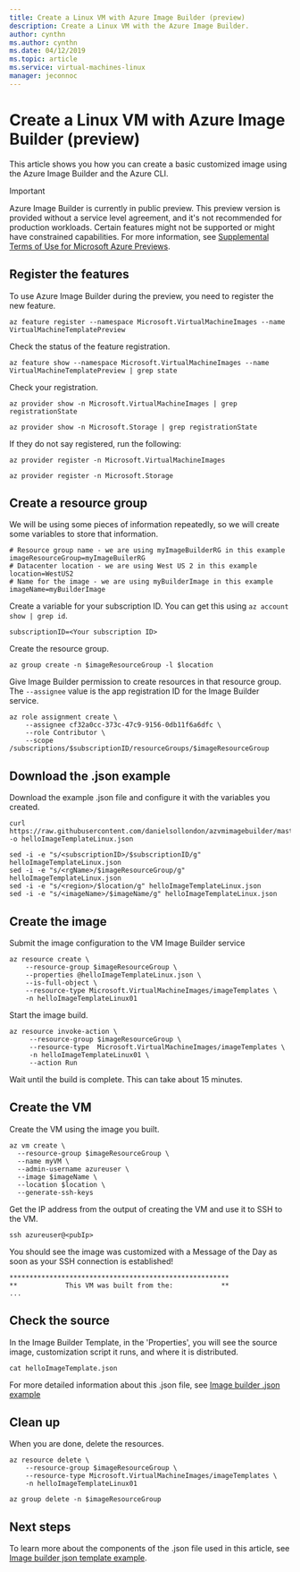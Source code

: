 ```yaml
---
title: Create a Linux VM with Azure Image Builder (preview)
description: Create a Linux VM with the Azure Image Builder.
author: cynthn
ms.author: cynthn
ms.date: 04/12/2019
ms.topic: article
ms.service: virtual-machines-linux
manager: jeconnoc
---
```

# Create a Linux VM with Azure Image Builder (preview)

This article shows you how you can create a basic customized image using the Azure Image Builder and the Azure CLI.

> [!IMPORTANT]
> Azure Image Builder is currently in public preview.
> This preview version is provided without a service level agreement, and it's not recommended for production workloads. Certain features might not be supported or might have constrained capabilities. 
> For more information, see [Supplemental Terms of Use for Microsoft Azure Previews](https://azure.microsoft.com/support/legal/preview-supplemental-terms/).

## Register the features
To use Azure Image Builder during the preview, you need to register the new feature.

```azurecli-interactive
az feature register --namespace Microsoft.VirtualMachineImages --name VirtualMachineTemplatePreview
```

Check the status of the feature registration.

```azurecli-interactive
az feature show --namespace Microsoft.VirtualMachineImages --name VirtualMachineTemplatePreview | grep state
```

Check your registration.

```azurecli-interactive
az provider show -n Microsoft.VirtualMachineImages | grep registrationState

az provider show -n Microsoft.Storage | grep registrationState
```

If they do not say registered, run the following:

```azurecli-interactive
az provider register -n Microsoft.VirtualMachineImages

az provider register -n Microsoft.Storage
```

## Create a resource group

We will be using some pieces of information repeatedly, so we will create some variables to store that information.


```azurecli-interactive
# Resource group name - we are using myImageBuilderRG in this example
imageResourceGroup=myImageBuilerRG
# Datacenter location - we are using West US 2 in this example
location=WestUS2
# Name for the image - we are using myBuilderImage in this example
imageName=myBuilderImage
```

Create a variable for your subscription ID. You can get this using `az account show | grep id`.

```azurecli-interactive
subscriptionID=<Your subscription ID>
```

Create the resource group.

```azurecli-interactive
az group create -n $imageResourceGroup -l $location
```


Give Image Builder permission to create resources in that resource group. The `--assignee` value is the app registration ID for the Image Builder service. 

```azurecli-interactive
az role assignment create \
    --assignee cf32a0cc-373c-47c9-9156-0db11f6a6dfc \
    --role Contributor \
    --scope /subscriptions/$subscriptionID/resourceGroups/$imageResourceGroup
```

## Download the .json example

Download the example .json file and configure it with the variables you created.

```azurecli-interactive
curl https://raw.githubusercontent.com/danielsollondon/azvmimagebuilder/master/quickquickstarts/0_Creating_a_Custom_Linux_Managed_Image/helloImageTemplateLinux.json -o helloImageTemplateLinux.json

sed -i -e "s/<subscriptionID>/$subscriptionID/g" helloImageTemplateLinux.json
sed -i -e "s/<rgName>/$imageResourceGroup/g" helloImageTemplateLinux.json
sed -i -e "s/<region>/$location/g" helloImageTemplateLinux.json
sed -i -e "s/<imageName>/$imageName/g" helloImageTemplateLinux.json
```

## Create the image
Submit the image configuration to the VM Image Builder service

```azurecli-interactive
az resource create \
    --resource-group $imageResourceGroup \
    --properties @helloImageTemplateLinux.json \
    --is-full-object \
    --resource-type Microsoft.VirtualMachineImages/imageTemplates \
    -n helloImageTemplateLinux01
```

Start the image build.

```azurecli-interactive
az resource invoke-action \
     --resource-group $imageResourceGroup \
     --resource-type  Microsoft.VirtualMachineImages/imageTemplates \
     -n helloImageTemplateLinux01 \
     --action Run 
```

Wait until the build is complete. This can take about 15 minutes.


## Create the VM

Create the VM using the image you built.

```azurecli-interactive
az vm create \
  --resource-group $imageResourceGroup \
  --name myVM \
  --admin-username azureuser \
  --image $imageName \
  --location $location \
  --generate-ssh-keys
```

Get the IP address from the output of creating the VM and use it to SSH to the VM.

```azurecli-interactive
ssh azureuser@<pubIp>
```

You should see the image was customized with a Message of the Day as soon as your SSH connection is established!

```console
*******************************************************
**            This VM was built from the:            **
...

```

## Check the source

In the Image Builder Template, in the 'Properties', you will see the source image, customization script it runs, and where it is distributed.

```azurecli-interactive
cat helloImageTemplate.json
```

For more detailed information about this .json file, see [Image builder .json example](image-builder-json.md)

## Clean up

When you are done, delete the resources.

```azurecli-interactive
az resource delete \
    --resource-group $imageResourceGroup \
    --resource-type Microsoft.VirtualMachineImages/imageTemplates \
    -n helloImageTemplateLinux01

az group delete -n $imageResourceGroup
```


## Next steps

To learn more about the components of the .json file used in this article, see [Image builder json template example](image-builder-json.md).